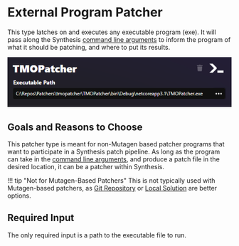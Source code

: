 # External Program Patcher
This type latches on and executes any executable program (exe).  It will pass along the Synthesis [command line arguments](devs/Patcher-CLI.md) to inform the program of what it should be patching, and where to put its results.  

![External Patcher](images/external-patcher.png)

## Goals and Reasons to Choose
This patcher type is meant for non-Mutagen based patcher programs that want to participate in a Synthesis patch pipeline.  As long as the program can take in the [command line arguments](devs/Patcher-CLI.md), and produce a patch file in the desired location, it can be a patcher within Synthesis.


!!! tip "Not for Mutagen-Based Patchers"
    This is not typically used with Mutagen-based patchers, as [Git Repository](Git-Repository-Patcher.md) or [Local Solution](Local-Solution-Patcher.md) are better options.

## Required Input
The only required input is a path to the executable file to run.
